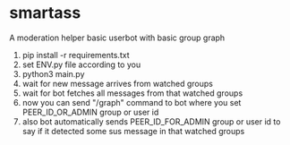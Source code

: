 # smartass
A moderation helper basic userbot with basic group graph

1. pip install -r requirements.txt
2. set ENV.py file according to you
3. python3 main.py
4. wait for new message arrives from watched groups
5. wait for bot fetches all messages from that watched groups
6. now you can send "/graph" command to bot where you set PEER_ID_OR_ADMIN group or user id
7. also bot automatically sends PEER_ID_FOR_ADMIN group or user id to say if it detected some sus message in that watched groups
